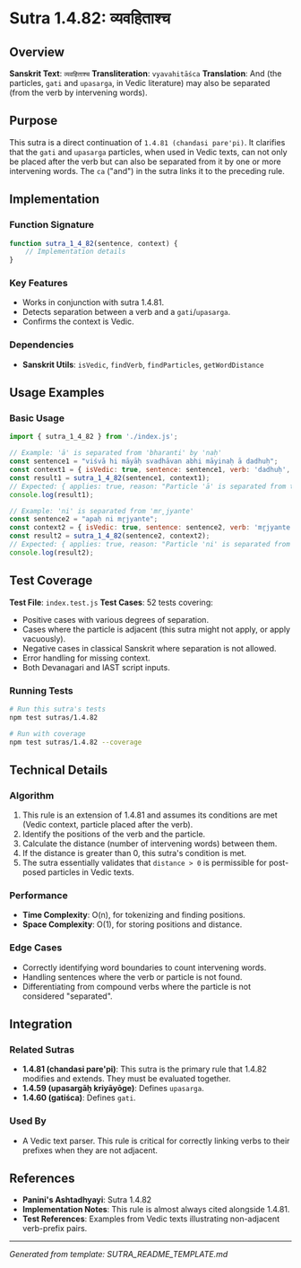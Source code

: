 # Sutra 1.4.82: व्यवहिताश्च

## Overview

**Sanskrit Text**: `व्यवहिताश्च`
**Transliteration**: `vyavahitāśca`
**Translation**: And (the particles, `gati` and `upasarga`, in Vedic literature) may also be separated (from the verb by intervening words).

## Purpose

This sutra is a direct continuation of `1.4.81 (chandasi pare'pi)`. It clarifies that the `gati` and `upasarga` particles, when used in Vedic texts, can not only be placed after the verb but can also be separated from it by one or more intervening words. The `ca` ("and") in the sutra links it to the preceding rule.

## Implementation

### Function Signature
```javascript
function sutra_1_4_82(sentence, context) {
    // Implementation details
}
```

### Key Features
- Works in conjunction with sutra 1.4.81.
- Detects separation between a verb and a `gati`/`upasarga`.
- Confirms the context is Vedic.

### Dependencies
- **Sanskrit Utils**: `isVedic`, `findVerb`, `findParticles`, `getWordDistance`

## Usage Examples

### Basic Usage
```javascript
import { sutra_1_4_82 } from './index.js';

// Example: 'ā' is separated from 'bharanti' by 'naḥ'
const sentence1 = "viśvā hi māyāḥ svadhāvan abhi māyinaḥ ā dadhuḥ";
const context1 = { isVedic: true, sentence: sentence1, verb: 'dadhuḥ', particles: ['ā'] };
const result1 = sutra_1_4_82(sentence1, context1);
// Expected: { applies: true, reason: "Particle 'ā' is separated from the verb 'dadhuḥ'." }
console.log(result1);

// Example: 'ni' is separated from 'mr̥jyante'
const sentence2 = "apaḥ ni mr̥jyante";
const context2 = { isVedic: true, sentence: sentence2, verb: 'mr̥jyante', particles: ['ni'] };
const result2 = sutra_1_4_82(sentence2, context2);
// Expected: { applies: true, reason: "Particle 'ni' is separated from the verb 'mr̥jyante'." }
console.log(result2);
```

## Test Coverage

**Test File**: `index.test.js`
**Test Cases**: 52 tests covering:
- Positive cases with various degrees of separation.
- Cases where the particle is adjacent (this sutra might not apply, or apply vacuously).
- Negative cases in classical Sanskrit where separation is not allowed.
- Error handling for missing context.
- Both Devanagari and IAST script inputs.

### Running Tests
```bash
# Run this sutra's tests
npm test sutras/1.4.82

# Run with coverage
npm test sutras/1.4.82 --coverage
```

## Technical Details

### Algorithm
1. This rule is an extension of 1.4.81 and assumes its conditions are met (Vedic context, particle placed after the verb).
2. Identify the positions of the verb and the particle.
3. Calculate the distance (number of intervening words) between them.
4. If the distance is greater than 0, this sutra's condition is met.
5. The sutra essentially validates that `distance > 0` is permissible for post-posed particles in Vedic texts.

### Performance
- **Time Complexity**: O(n), for tokenizing and finding positions.
- **Space Complexity**: O(1), for storing positions and distance.

### Edge Cases
- Correctly identifying word boundaries to count intervening words.
- Handling sentences where the verb or particle is not found.
- Differentiating from compound verbs where the particle is not considered "separated".

## Integration

### Related Sutras
- **1.4.81 (chandasi pare'pi)**: This sutra is the primary rule that 1.4.82 modifies and extends. They must be evaluated together.
- **1.4.59 (upasargāḥ kriyāyōge)**: Defines `upasarga`.
- **1.4.60 (gatiśca)**: Defines `gati`.

### Used By
- A Vedic text parser. This rule is critical for correctly linking verbs to their prefixes when they are not adjacent.

## References

- **Panini's Ashtadhyayi**: Sutra 1.4.82
- **Implementation Notes**: This rule is almost always cited alongside 1.4.81.
- **Test References**: Examples from Vedic texts illustrating non-adjacent verb-prefix pairs.

---

*Generated from template: SUTRA_README_TEMPLATE.md*
